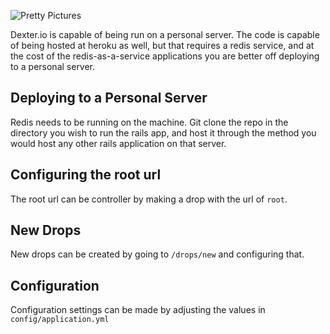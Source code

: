 ![Pretty Pictures](http://dexter.io/assets/logo.png)

Dexter.io is capable of being run on a personal server.  The code is capable of being hosted at heroku as well, but that requires a redis service, and at the cost of the redis-as-a-service applications you are better off deploying to a personal server.

Deploying to a Personal Server
------------------------------

Redis needs to be running on the machine.  Git clone the repo in the directory you wish to run the rails app, and host it through the method you would host any other rails application on that server.

Configuring the root url
------------------------

The root url can be controller by making a drop with the url of `root`.

New Drops
---------

New drops can be created by going to `/drops/new` and configuring that.

Configuration
-------------

Configuration settings can be made by adjusting the values in `config/application.yml`


